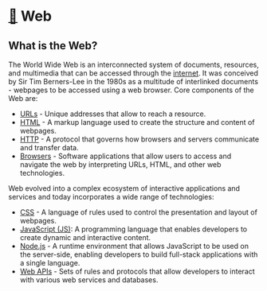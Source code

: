 # [🙈](README.md) Web

## What is the Web?

The World Wide Web is an interconnected system of documents, resources, and multimedia that can be accessed through the [internet](internet.md). It was conceived by Sir Tim Berners-Lee in the 1980s as a multitude of interlinked documents - webpages to be accessed using a web browser. Core components of the Web are:

- [URLs](url.md) - Unique addresses that allow to reach a resource.
- [HTML](html.md) - A markup language used to create the structure and content of webpages.
- [HTTP](http.md) - A protocol that governs how browsers and servers communicate and transfer data.
- [Browsers](browser.md) - Software applications that allow users to access and navigate the web by interpreting URLs, HTML, and other web technologies.

Web evolved into a complex ecosystem of interactive applications and services and today incorporates a wide range of technologies:

- [CSS](css.md) - A language of rules used to control the presentation and layout of webpages.
- [JavaScript (JS)](javascript.md): A programming language that enables developers to create dynamic and interactive content.
- [Node.js](nodejs.md) - A runtime environment that allows JavaScript to be used on the server-side, enabling developers to build full-stack applications with a single language.
- [Web APIs](api.md) - Sets of rules and protocols that allow developers to interact with various web services and databases.
